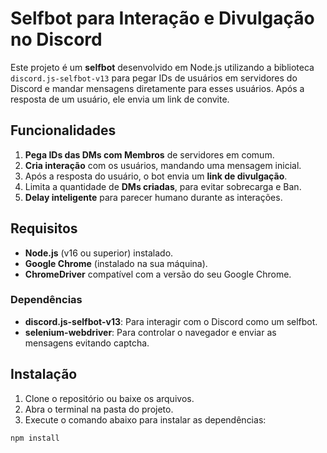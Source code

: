 # Selfbot para Interação e Divulgação no Discord

Este projeto é um **selfbot** desenvolvido em Node.js utilizando a biblioteca `discord.js-selfbot-v13` para pegar IDs de usuários em servidores do Discord e mandar mensagens diretamente para esses usuários. Após a resposta de um usuário, ele envia um link de convite.

## Funcionalidades

1. **Pega IDs das DMs com Membros** de servidores em comum.
2. **Cria interação** com os usuários, mandando uma mensagem inicial.
3. Após a resposta do usuário, o bot envia um **link de divulgação**.
4. Limita a quantidade de **DMs criadas**, para evitar sobrecarga e Ban.
5. **Delay inteligente** para parecer humano durante as interações.

## Requisitos

- **Node.js** (v16 ou superior) instalado.
- **Google Chrome** (instalado na sua máquina).
- **ChromeDriver** compatível com a versão do seu Google Chrome.

### Dependências

- **discord.js-selfbot-v13**: Para interagir com o Discord como um selfbot.
- **selenium-webdriver**: Para controlar o navegador e enviar as mensagens evitando captcha.

## Instalação

1. Clone o repositório ou baixe os arquivos.
2. Abra o terminal na pasta do projeto.
3. Execute o comando abaixo para instalar as dependências:

```bash
npm install
